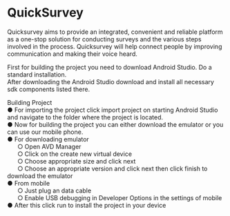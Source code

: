 # QuickSurvey
Quicksurvey aims to provide an integrated, convenient and reliable platform as a one-stop solution for conducting surveys and the various steps involved in the process. Quicksurvey will help connect people by improving communication and making their voice heard. 

First for building the project you need to download Android Studio. Do a standard installation. <br/>After downloading the Android Studio download and install all necessary sdk components listed there.

Building Project<br/>
● For importing the project click import project on starting Android Studio and navigate to the folder where the project is located.<br/>
● Now for building the project you can either download the emulator or you can use our mobile phone.<br/>
● For downloading emulator<br/>
&nbsp;&nbsp;&nbsp;&nbsp;&nbsp;&nbsp;○ Open AVD Manager<br/>
&nbsp;&nbsp;&nbsp;&nbsp;&nbsp;&nbsp;○ Click on the create new virtual device<br/>
&nbsp;&nbsp;&nbsp;&nbsp;&nbsp;&nbsp;○ Choose appropriate size and click next<br/>
&nbsp;&nbsp;&nbsp;&nbsp;&nbsp;&nbsp;○ Choose an appropriate version and click next then click finish to download the emulator<br/>
● From mobile<br/>
&nbsp;&nbsp;&nbsp;&nbsp;&nbsp;&nbsp;○ Just plug an data cable<br/>
&nbsp;&nbsp;&nbsp;&nbsp;&nbsp;&nbsp;○ Enable USB debugging in Developer Options in the settings of mobile<br/>
● After this click run to install the project in your device<br/>

